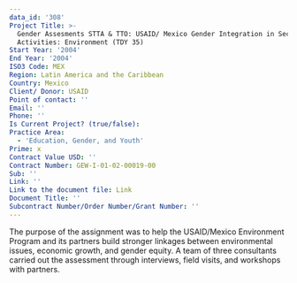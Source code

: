 ```yaml
---
data_id: '308'
Project Title: >-
  Gender Assesments STTA & TTO: USAID/ Mexico Gender Integration in Sectoral
  Activities: Environment (TDY 35)
Start Year: '2004'
End Year: '2004'
ISO3 Code: MEX
Region: Latin America and the Caribbean
Country: Mexico
Client/ Donor: USAID
Point of contact: ''
Email: ''
Phone: ''
Is Current Project? (true/false): 
Practice Area:
  - 'Education, Gender, and Youth'
Prime: x
Contract Value USD: ''
Contract Number: GEW-I-01-02-00019-00
Sub: ''
Link: ''
Link to the document file: Link
Document Title: ''
Subcontract Number/Order Number/Grant Number: ''
---
```


The purpose of the assignment was to help the USAID/Mexico Environment Program and its partners build stronger linkages between environmental issues, economic growth, and gender equity. A team of three consultants carried out the assessment through interviews, field visits, and workshops with partners.